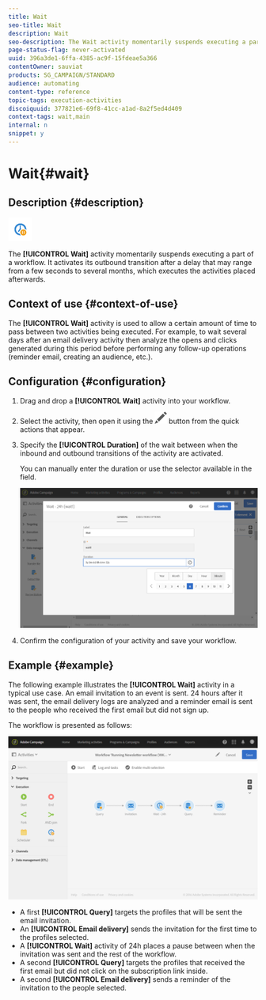 ```yaml
---
title: Wait
seo-title: Wait
description: Wait
seo-description: The Wait activity momentarily suspends executing a part of a workflow.
page-status-flag: never-activated
uuid: 396a3de1-6ffa-4385-ac9f-15fdeae5a366
contentOwner: sauviat
products: SG_CAMPAIGN/STANDARD
audience: automating
content-type: reference
topic-tags: execution-activities
discoiquuid: 377821e6-69f8-41cc-a1ad-8a2f5ed4d409
context-tags: wait,main
internal: n
snippet: y
---
```


# Wait{#wait}

## Description {#description}

![](assets/wait.png)

The **[!UICONTROL Wait]** activity momentarily suspends executing a part of a workflow. It activates its outbound transition after a delay that may range from a few seconds to several months, which executes the activities placed afterwards.

## Context of use {#context-of-use}

The **[!UICONTROL Wait]** activity is used to allow a certain amount of time to pass between two activities being executed. For example, to wait several days after an email delivery activity then analyze the opens and clicks generated during this period before performing any follow-up operations (reminder email, creating an audience, etc.).

## Configuration {#configuration}

1. Drag and drop a **[!UICONTROL Wait]** activity into your workflow.
1. Select the activity, then open it using the ![](assets/edit_darkgrey-24px.png) button from the quick actions that appear.
1. Specify the **[!UICONTROL Duration]** of the wait between when the inbound and outbound transitions of the activity are activated.

   You can manually enter the duration or use the selector available in the field.

   ![](assets/wait_duration.png)

1. Confirm the configuration of your activity and save your workflow.

## Example {#example}

The following example illustrates the **[!UICONTROL Wait]** activity in a typical use case. An email invitation to an event is sent. 24 hours after it was sent, the email delivery logs are analyzed and a reminder email is sent to the people who received the first email but did not sign up.

The workflow is presented as follows:

![](assets/wait_example_workflow.png)

* A first **[!UICONTROL Query]** targets the profiles that will be sent the email invitation.
* An **[!UICONTROL Email delivery]** sends the invitation for the first time to the profiles selected.
* A **[!UICONTROL Wait]** activity of 24h places a pause between when the invitation was sent and the rest of the workflow.
* A second **[!UICONTROL Query]** targets the profiles that received the first email but did not click on the subscription link inside.
* A second **[!UICONTROL Email delivery]** sends a reminder of the invitation to the people selected.

